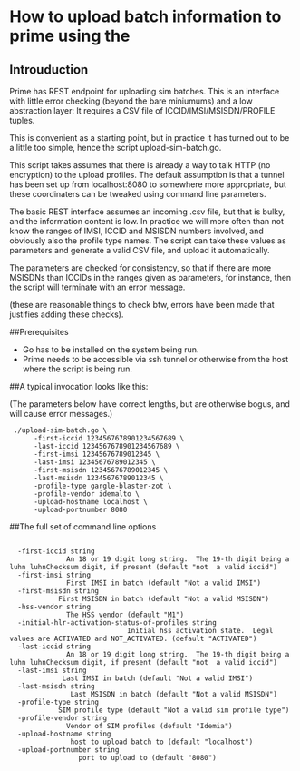 # How to upload batch information to prime using the 

## Introuduction
Prime has  REST endpoint for uploading sim batches.   This is an 
interface with little error checking (beyond the bare miniumums)
and a low abstraction layer: It requires a CSV file of ICCID/IMSI/MSISDN/PROFILE tuples.

This is convenient as a starting point, but in practice it has turned
out to be a little too simple, hence the script upload-sim-batch.go.

This script takes assumes that there is already a way to talk HTTP 
(no encryption) to the upload profiles.  The default assumption is that
a tunnel has been set up from localhost:8080 to somewhere more
appropriate, but these coordinaters can be tweaked using command line
parameters.

The basic REST interface assumes an incoming .csv file, but that is
bulky, and the information content is low.  In practice we will 
more often than not know the ranges of IMSI, ICCID and MSISDN numbers
involved, and obviously also the profile type names.  The script can
take these values as parameters and generate a valid CSV file, and
upload it automatically.

The parameters are checked for consistency, so that if there are 
more MSISDNs than ICCIDs in the ranges given as parameters, for instance,
then the script will terminate with an error message.

(these are reasonable things to check btw, errors have been made
that justifies adding these checks).

##Prerequisites

* Go has to be installed on the system  being run.
* Prime needs to be accessible via ssh tunnel or otherwise from the host
  where the script is being run.


##A typical invocation looks like this:


(The parameters below have correct lengths, but are otherwise bogus,
and will cause error messages.)

```
 ./upload-sim-batch.go \
      -first-iccid 1234567678901234567689 \
      -last-iccid 1234567678901234567689 \
      -first-imsi 12345676789012345 \
      -last-imsi 12345676789012345 \
      -first-msisdn 12345676789012345 \
      -last-msisdn 12345676789012345 \
      -profile-type gargle-blaster-zot \
      -profile-vendor idemalto \
      -upload-hostname localhost \
      -upload-portnumber 8080
```

##The full set of  command line options

```

  -first-iccid string
    	      An 18 or 19 digit long string.  The 19-th digit being a luhn luhnChecksum digit, if present (default "not  a valid iccid")
  -first-imsi string
    	      First IMSI in batch (default "Not a valid IMSI")
  -first-msisdn string
    		First MSISDN in batch (default "Not a valid MSISDN")
  -hss-vendor string
    	      The HSS vendor (default "M1")
  -initial-hlr-activation-status-of-profiles string
    					     Initial hss activation state.  Legal values are ACTIVATED and NOT_ACTIVATED. (default "ACTIVATED")
  -last-iccid string
    	      An 18 or 19 digit long string.  The 19-th digit being a luhn luhnChecksum digit, if present (default "not  a valid iccid")
  -last-imsi string
    	     Last IMSI in batch (default "Not a valid IMSI")
  -last-msisdn string
    	       Last MSISDN in batch (default "Not a valid MSISDN")
  -profile-type string
    		SIM profile type (default "Not a valid sim profile type")
  -profile-vendor string
    		  Vendor of SIM profiles (default "Idemia")
  -upload-hostname string
    		   host to upload batch to (default "localhost")
  -upload-portnumber string
    		     port to upload to (default "8080")

```



